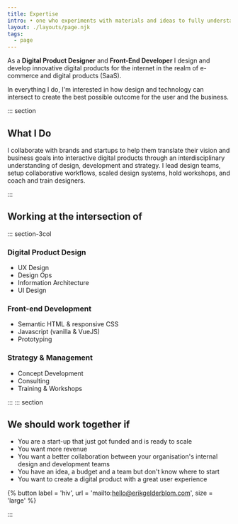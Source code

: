 ```yaml
---
title: Expertise
intro: • one who experiments with materials and ideas to fully understand their capacities, and who further iterates on their learning to find better solutions to current problems.
layout: ./layouts/page.njk
tags:
  - page
---
```


As a **Digital Product Designer** and **Front-End Developer** I design and develop innovative digital products for the internet in the realm of e-commerce and digital products (SaaS).

In everything I do, I'm interested in how design and technology can intersect to create the best possible outcome for the user and the business.

::: section

## What I Do

I collaborate with brands and startups to help them translate their vision and business goals into interactive digital products through an interdisciplinary understanding of design, development and strategy. I lead design teams, setup collaborative workflows, scaled design systems, hold workshops, and coach and train designers.

:::

## Working at the intersection of

::: section-3col

<div class="col">

### Digital Product Design

- UX Design
- Design Ops
- Information Architecture
- UI Design

</div>

<div class="col">

### Front-end Development

- Semantic HTML & responsive CSS
- Javascript (vanilla & VueJS)
- Prototyping

</div>

<div class="col">

### Strategy & Management

- Concept Development
- Consulting
- Training & Workshops

</div>
</div>

:::
::: section

## We should work together if

- You are a start-up that just got funded and is ready to scale
- You want more revenue
- You want a better collaboration between your organisation's internal design and development teams
- You have an idea, a budget and a team but don't know where to start
- You want to create a digital product with a great user experience

{% button label = 'hiv', url = 'mailto:hello@erikgelderblom.com', size = 'large' %}

:::
